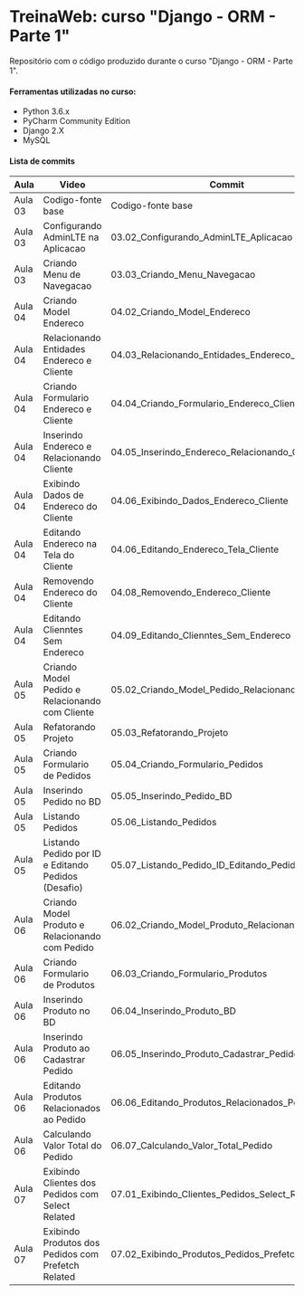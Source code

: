 # TreinaWeb: curso "Django - ORM - Parte 1"

Repositório com o código produzido durante o curso "Django - ORM - Parte 1".

#### Ferramentas utilizadas no curso:
  - Python 3.6.x
  - PyCharm Community Edition
  - Django 2.X
  - MySQL

#### Lista de commits
Aula | Video | Commit | Link 
------ | ------ | ------ | ------ 
Aula 03| Codigo-fonte base | Codigo-fonte base | [Download](https://github.com/treinaweb/treinaweb-django-orm-parte-1/archive/8df77e10c4815e75f26f983a73403c81c17ff809.zip) 
Aula 03| Configurando AdminLTE na Aplicacao | 03.02_Configurando_AdminLTE_Aplicacao | [Download](https://github.com/treinaweb/treinaweb-django-orm-parte-1/archive/36109fe7b6e30768c50ba45a5ee504a0ccdec865.zip) 
Aula 03| Criando Menu de Navegacao | 03.03_Criando_Menu_Navegacao | [Download](https://github.com/treinaweb/treinaweb-django-orm-parte-1/archive/ab7fc653785ebcf4e2307e420fc00bc3df3376fc.zip) 
Aula 04| Criando Model Endereco | 04.02_Criando_Model_Endereco | [Download](https://github.com/treinaweb/treinaweb-django-orm-parte-1/archive/86dddc1be20ff092bb5311e56c54bf3c515be3f5.zip) 
Aula 04| Relacionando Entidades Endereco e Cliente | 04.03_Relacionando_Entidades_Endereco_Cliente | [Download](https://github.com/treinaweb/treinaweb-django-orm-parte-1/archive/1a5fe80090071595220c57c00751c00e8608674b.zip) 
Aula 04| Criando Formulario Endereco e Cliente | 04.04_Criando_Formulario_Endereco_Cliente | [Download](https://github.com/treinaweb/treinaweb-django-orm-parte-1/archive/494e38bca4d922edf83416cf30c207a74c947237.zip) 
Aula 04| Inserindo Endereco e Relacionando Cliente | 04.05_Inserindo_Endereco_Relacionando_Cliente | [Download](https://github.com/treinaweb/treinaweb-django-orm-parte-1/archive/91307937d6a6fe123304e94b6624595cf2204cdd.zip) 
Aula 04| Exibindo Dados de Endereco do Cliente | 04.06_Exibindo_Dados_Endereco_Cliente | [Download](https://github.com/treinaweb/treinaweb-django-orm-parte-1/archive/8f29e8bdfae499735c2f3776f927057ea4e8c5bd.zip) 
Aula 04| Editando Endereco na Tela do Cliente | 04.06_Editando_Endereco_Tela_Cliente | [Download](https://github.com/treinaweb/treinaweb-django-orm-parte-1/archive/3af4165c45e3c72ddd9e4fade92030e6ba7faa0e.zip) 
Aula 04| Removendo Endereco do Cliente | 04.08_Removendo_Endereco_Cliente | [Download](https://github.com/treinaweb/treinaweb-django-orm-parte-1/archive/75b12bd74f74f95fdf56c17be7ba526a86e16118.zip) 
Aula 04| Editando Clienntes Sem Endereco | 04.09_Editando_Clienntes_Sem_Endereco | [Download](https://github.com/treinaweb/treinaweb-django-orm-parte-1/archive/d259bca7114ed8013860ce4cd98b320cae21f015.zip) 
Aula 05| Criando Model Pedido e Relacionando com Cliente | 05.02_Criando_Model_Pedido_Relacionando_Cliente | [Download](https://github.com/treinaweb/treinaweb-django-orm-parte-1/archive/518fb714a28a0df57e007ba23b9754701529ee94.zip) 
Aula 05| Refatorando Projeto | 05.03_Refatorando_Projeto | [Download](https://github.com/treinaweb/treinaweb-django-orm-parte-1/archive/9476f91a7299dd3b55e08e967a566a93a8e5f163.zip) 
Aula 05| Criando Formulario de Pedidos | 05.04_Criando_Formulario_Pedidos | [Download](https://github.com/treinaweb/treinaweb-django-orm-parte-1/archive/20ff641e95f7c52526a3c42fdf3989819e80ca62.zip) 
Aula 05| Inserindo Pedido no BD | 05.05_Inserindo_Pedido_BD | [Download](https://github.com/treinaweb/treinaweb-django-orm-parte-1/archive/25af437951f49ffe60b9fc9f29e272ef9609a6cf.zip) 
Aula 05| Listando Pedidos | 05.06_Listando_Pedidos | [Download](https://github.com/treinaweb/treinaweb-django-orm-parte-1/archive/ddedb8231999e4998fb22c16743b2e0451fd2f7c.zip) 
Aula 05| Listando Pedido por ID e Editando Pedidos (Desafio) | 05.07_Listando_Pedido_ID_Editando_Pedidos_Desafio | [Download](https://github.com/treinaweb/treinaweb-django-orm-parte-1/archive/a1ea180f8044aecff918b60456f569270bf0e50a.zip) 
Aula 06| Criando Model Produto e Relacionando com Pedido | 06.02_Criando_Model_Produto_Relacionando_Pedido | [Download](https://github.com/treinaweb/treinaweb-django-orm-parte-1/archive/915a7d469b9b9679fec16dfb3cd2329bdeeaec8d.zip) 
Aula 06| Criando Formulario de Produtos | 06.03_Criando_Formulario_Produtos | [Download](https://github.com/treinaweb/treinaweb-django-orm-parte-1/archive/61da05f89ec380d46434f0b41efa239a9c1fb80a.zip) 
Aula 06| Inserindo Produto no BD | 06.04_Inserindo_Produto_BD | [Download](https://github.com/treinaweb/treinaweb-django-orm-parte-1/archive/3b312dc9313f568f0c873e65a5221e87c172893e.zip) 
Aula 06| Inserindo Produto ao Cadastrar Pedido | 06.05_Inserindo_Produto_Cadastrar_Pedido | [Download](https://github.com/treinaweb/treinaweb-django-orm-parte-1/archive/e5d04b8e711c666b3ef5498b55b62e4439396968.zip) 
Aula 06| Editando Produtos Relacionados ao Pedido | 06.06_Editando_Produtos_Relacionados_Pedido | [Download](https://github.com/treinaweb/treinaweb-django-orm-parte-1/archive/f66abdf946345321524aa0d66f8f56f2c28f5643.zip) 
Aula 06| Calculando Valor Total do Pedido | 06.07_Calculando_Valor_Total_Pedido | [Download](https://github.com/treinaweb/treinaweb-django-orm-parte-1/archive/037421735eeb56c8c95f24ff245db26c79b681ee.zip) 
Aula 07| Exibindo Clientes dos Pedidos com Select Related | 07.01_Exibindo_Clientes_Pedidos_Select_Related | [Download](https://github.com/treinaweb/treinaweb-django-orm-parte-1/archive/5eac4306a8352d1777553b8ea68f530fc519ebd5.zip) 
Aula 07| Exibindo Produtos dos Pedidos com Prefetch Related | 07.02_Exibindo_Produtos_Pedidos_Prefetch_Related | [Download](https://github.com/treinaweb/treinaweb-django-orm-parte-1/archive/64458d954e1d3a59e5ae9732e1960ce2146938d2.zip)  
